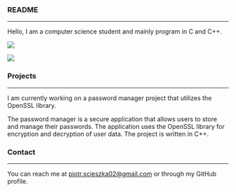 
### README
---
Hello, I am a computer science student and mainly program in C and C++.

![](https://komarev.com/ghpvc/?username=pscieszka)


![](http://i.imgur.com/Ssfp7.gif)

### Projects
---
I am currently working on a password manager project that utilizes the OpenSSL library.

The password manager is a secure application that allows users to store and manage their passwords. The application uses the OpenSSL library for encryption and decryption of user data. The project is written in C++.

### Contact
---
You can reach me at piotr.scieszka02@gmail.com or through my GitHub profile.
